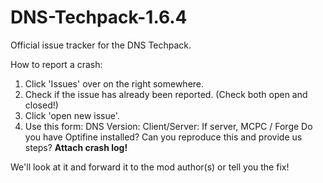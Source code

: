 DNS-Techpack-1.6.4
==================

Official issue tracker for the DNS Techpack.

How to report a crash:

1. Click 'Issues' over on the right somewhere.
2. Check if the issue has already been reported. (Check both open and closed!)
3. Click 'open new issue'.
4. Use this form:
        DNS Version:
        Client/Server:
        If server, MCPC / Forge
        Do you have Optifine installed?
        Can you reproduce this and provide us steps?
        **Attach crash log!**

We'll look at it and forward it to the mod author(s) or tell you the fix!
